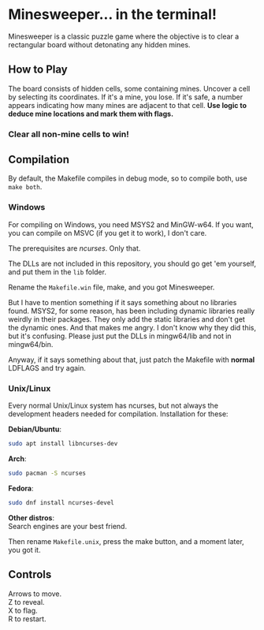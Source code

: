 # Minesweeper... in the terminal!

Minesweeper is a classic puzzle game where the objective is to clear a rectangular board without detonating any hidden mines.

## How to Play

The board consists of hidden cells, some containing mines. Uncover a cell by selecting its coordinates. If it's a mine, you lose. If it's safe, a number appears indicating how many mines are adjacent to that cell.
**Use logic to deduce mine locations and mark them with flags.**

### Clear all non-mine cells to win!

## Compilation

By default, the Makefile compiles in debug mode, so to compile both, use `make both`.

### Windows

For compiling on Windows, you need MSYS2 and MinGW-w64.
If you want, you can compile on MSVC (if you get it to work), I don't care.

The prerequisites are _ncurses_. Only that.

The DLLs are not included in this repository, you should go get 'em yourself, and put them in the `lib` folder.

Rename the `Makefile.win` file, make, and you got Minesweeper.

But I have to mention something if it says something about no libraries found. MSYS2, for some reason, has been including dynamic libraries really weirdly in their packages. They only add the static libraries and don't get the dynamic ones. And that makes me angry. I don't know why they did this, but it's confusing. Please just put the DLLs in mingw64/lib and not in mingw64/bin.

Anyway, if it says something about that, just patch the Makefile with **normal** LDFLAGS and try again.

### Unix/Linux

Every normal Unix/Linux system has ncurses, but not always the development headers needed for compilation.
Installation for these:

**Debian/Ubuntu**:

```sh
sudo apt install libncurses-dev
```

**Arch**:

```sh
sudo pacman -S ncurses
```

**Fedora**:

```sh
sudo dnf install ncurses-devel
```

**Other distros**:  
Search engines are your best friend.

Then rename `Makefile.unix`, press the make button, and a moment later, you got it.

## Controls

Arrows to move.  
Z to reveal.  
X to flag.  
R to restart.
